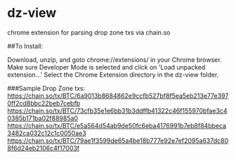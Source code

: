 # dz-view
chrome extension for parsing drop zone txs via chain.so

##To Install:

Download, unzip, and goto chrome://extensions/ in your Chrome browser.  Make sure Developer Mode is selected and click on 'Load unpacked extension...'  Select the Chrome Extension directory in the dz-view folder.

###Sample Drop Zone txs:
https://chain.so/tx/BTC/6a9013b8684862e9ccfb527bf8f5ea5eb213e77e3970ff2cd8bbc22beb7cebfb
https://chain.so/tx/BTC/73cfb35e1e6bb31b3ddffb41322c46f155970bfae3c40385b171ba02f88985a0
https://chain.so/tx/BTC/e5a564d54ab9de50fc6eba4176991b7eb8f84bbeca3482ca032c12c1c0050ae3
https://chain.so/tx/BTC/79ae1f3599de65a4be18b777e92e7ef2095a637dc808f6d24eb2106c4f17003f
